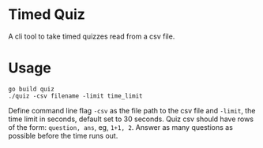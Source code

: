 # Timed Quiz

A cli tool to take timed quizzes read from a csv file.

# Usage

```
go build quiz
./quiz -csv filename -limit time_limit
```

Define command line flag `-csv` as the file path to the csv file and `-limit`, the time limit in seconds, default set to 30 seconds.
Quiz csv should have rows of the form: `question, ans`, eg, `1+1, 2`.
Answer as many questions as possible before the time runs out.
